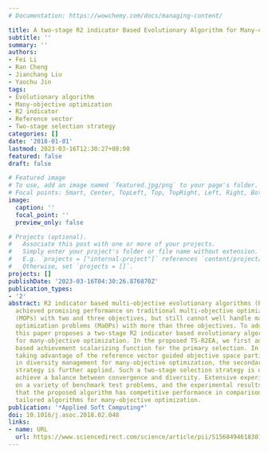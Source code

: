```yaml
---
# Documentation: https://wowchemy.com/docs/managing-content/

title: A two-stage R2 indicator Based Evolutionary Algorithm for Many-objective Optimization
subtitle: ''
summary: ''
authors:
- Fei Li
- Ran Cheng
- Jianchang Liu
- Yaochu Jin
tags:
- Evolutionary algorithm
- Many-objective optimization
- R2 indicator
- Reference vector
- Two-stage selection strategy
categories: []
date: '2018-01-01'
lastmod: 2023-03-16T12:30:27+08:00
featured: false
draft: false

# Featured image
# To use, add an image named `featured.jpg/png` to your page's folder.
# Focal points: Smart, Center, TopLeft, Top, TopRight, Left, Right, BottomLeft, Bottom, BottomRight.
image:
  caption: ''
  focal_point: ''
  preview_only: false

# Projects (optional).
#   Associate this post with one or more of your projects.
#   Simply enter your project's folder or file name without extension.
#   E.g. `projects = ["internal-project"]` references `content/project/deep-learning/index.md`.
#   Otherwise, set `projects = []`.
projects: []
publishDate: '2023-03-16T04:30:26.876870Z'
publication_types:
- '2'
abstract: R2 indicator based multi-objective evolutionary algorithms (R2-MOEAs) have
  achieved promising performance on traditional multi-objective optimization problems
  (MOPs) with two and three objectives, but still cannot well handle many-objective
  optimization problems (MaOPs) with more than three objectives. To address this issue,
  this paper proposes a two-stage R2 indicator based evolutionary algorithm (TS-R2EA)
  for many-objective optimization. In the proposed TS-R2EA, we first adopt an R2 indicator
  based achievement scalarizing function for the primary selection. In addition, by
  taking advantage of the reference vector guided objective space partition approach
  in diversity management for many-objective optimization, the secondary selection
  strategy is further applied. Such a two-stage selection strategy is expected to
  achieve a balance between convergence and diversity. Extensive experiments are conducted
  on a variety of benchmark test problems, and the experimental results demonstrate
  that the proposed algorithm has competitive performance in comparison with several
  tailored algorithms for many-objective optimization.
publication: '*Applied Soft Computing*'
doi: 10.1016/j.asoc.2018.02.048
links:
- name: URL
  url: https://www.sciencedirect.com/science/article/pii/S1568494618301078
---
```

